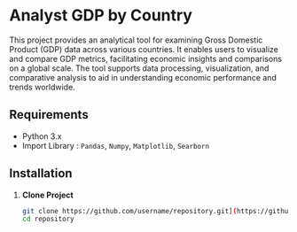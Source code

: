 # Analyst GDP by Country

This project provides an analytical tool for examining Gross Domestic Product (GDP) data across various countries. It enables users to visualize and compare GDP metrics, facilitating economic insights and comparisons on a global scale. The tool supports data processing, visualization, and comparative analysis to aid in understanding economic performance and trends worldwide.

## Requirements

- Python 3.x
- Import Library : `Pandas`, `Numpy`, `Matplotlib`, `Searborn`

## Installation

1. **Clone Project**

   ```bash
   git clone https://github.com/username/repository.git](https://github.com/HoangTruong1910/Analyst-GPD.git
   cd repository
